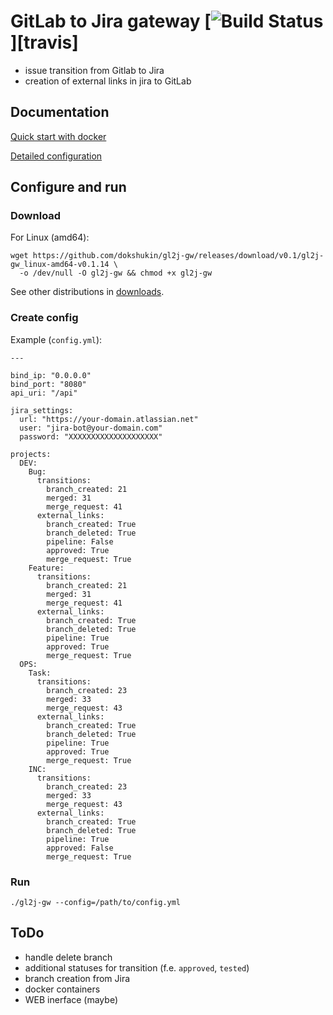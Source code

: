 # GitLab to Jira gateway [![Build Status](https://travis-ci.org/dokshukin/gl2j-gw.svg)][travis]
* issue transition from Gitlab to Jira
* creation of external links in jira to GitLab


## Documentation
[Quick start with docker](https://github.com/dokshukin/gl2j-gw/wiki/Quickstart)

[Detailed configuration](https://github.com/dokshukin/gl2j-gw/wiki/Configuration)

## Configure and run

### Download
For Linux (amd64):

    wget https://github.com/dokshukin/gl2j-gw/releases/download/v0.1/gl2j-gw_linux-amd64-v0.1.14 \
      -o /dev/null -O gl2j-gw && chmod +x gl2j-gw

See other distributions in [downloads](https://github.com/dokshukin/gl2j-gw/releases).

### Create config
Example (`config.yml`):
```
---

bind_ip: "0.0.0.0"
bind_port: "8080"
api_uri: "/api"

jira_settings:
  url: "https://your-domain.atlassian.net"
  user: "jira-bot@your-domain.com"
  password: "XXXXXXXXXXXXXXXXXXXX"

projects:
  DEV:
    Bug:
      transitions:
        branch_created: 21
        merged: 31
        merge_request: 41
      external_links:
        branch_created: True
        branch_deleted: True
        pipeline: False
        approved: True
        merge_request: True
    Feature:
      transitions:
        branch_created: 21
        merged: 31
        merge_request: 41
      external_links:
        branch_created: True
        branch_deleted: True
        pipeline: True
        approved: True
        merge_request: True
  OPS:
    Task:
      transitions:
        branch_created: 23
        merged: 33
        merge_request: 43
      external_links:
        branch_created: True
        branch_deleted: True
        pipeline: True
        approved: True
        merge_request: True
    INC:
      transitions:
        branch_created: 23
        merged: 33
        merge_request: 43
      external_links:
        branch_created: True
        branch_deleted: True
        pipeline: True
        approved: False
        merge_request: True
```

### Run
    ./gl2j-gw --config=/path/to/config.yml

## ToDo
* handle delete branch
* additional statuses for transition (f.e. `approved`, `tested`)
* branch creation from Jira
* docker containers
* WEB inerface (maybe)